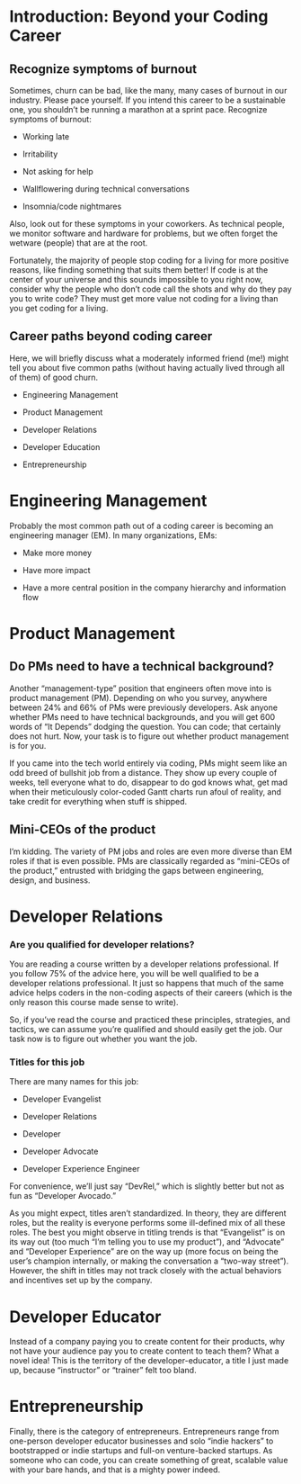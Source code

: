 # Introduction: Beyond your Coding Career

## Recognize symptoms of burnout

Sometimes, churn can be bad, like the many, many cases of burnout in our industry. Please pace yourself. If you intend this career to be a sustainable one, you shouldn’t be running a marathon at a sprint pace. Recognize symptoms of burnout:

* Working late

* Irritability

* Not asking for help

* Wallflowering during technical conversations

* Insomnia/code nightmares

Also, look out for these symptoms in your coworkers. As technical people, we monitor software and hardware for problems, but we often forget the wetware (people) that are at the root.

Fortunately, the majority of people stop coding for a living for more positive reasons, like finding something that suits them better! If code is at the center of your universe and this sounds impossible to you right now, consider why the people who don’t code call the shots and why do they pay you to write code? They must get more value not coding for a living than you get coding for a living.

## Career paths beyond coding career

Here, we will briefly discuss what a moderately informed friend (me!) might tell you about five common paths (without having actually lived through all of them) of good churn.

* Engineering Management

* Product Management

* Developer Relations

* Developer Education

* Entrepreneurship


#  Engineering Management

Probably the most common path out of a coding career is becoming an engineering manager (EM). In many organizations, EMs:

* Make more money

* Have more impact

* Have a more central position in the company hierarchy and information flow

# Product Management

## Do PMs need to have a technical background?

Another “management-type” position that engineers often move into is product management (PM). Depending on who you survey, anywhere between 24% and 66% of PMs were previously developers. Ask anyone whether PMs need to have technical backgrounds, and you will get 600 words of “It Depends” dodging the question. You can code; that certainly does not hurt. Now, your task is to figure out whether product management is for you.

If you came into the tech world entirely via coding, PMs might seem like an odd breed of bullshit job from a distance. They show up every couple of weeks, tell everyone what to do, disappear to do god knows what, get mad when their meticulously color-coded Gantt charts run afoul of reality, and take credit for everything when stuff is shipped.

## Mini-CEOs of the product

I’m kidding. The variety of PM jobs and roles are even more diverse than EM roles if that is even possible. PMs are classically regarded as “mini-CEOs of the product,” entrusted with bridging the gaps between engineering, design, and business.

# Developer Relations

### Are you qualified for developer relations?

You are reading a course written by a developer relations professional. If you follow 75% of the advice here, you will be well qualified to be a developer relations professional. It just so happens that much of the same advice helps coders in the non-coding aspects of their careers (which is the only reason this course made sense to write).

So, if you’ve read the course and practiced these principles, strategies, and tactics, we can assume you’re qualified and should easily get the job. Our task now is to figure out whether you want the job.

### Titles for this job

There are many names for this job:

* Developer Evangelist

* Developer Relations

* Developer

* Developer Advocate

* Developer Experience Engineer

For convenience, we’ll just say “DevRel,” which is slightly better but not as fun as “Developer Avocado.”

As you might expect, titles aren’t standardized. In theory, they are different roles, but the reality is everyone performs some ill-defined mix of all these roles. The best you might observe in titling trends is that “Evangelist” is on its way out (too much “I’m telling you to use my product”), and “Advocate” and “Developer Experience” are on the way up (more focus on being the user’s champion internally, or making the conversation a “two-way street”). However, the shift in titles may not track closely with the actual behaviors and incentives set up by the company.

# Developer Educator

Instead of a company paying you to create content for their products, why not have your audience pay you to create content to teach them? What a novel idea! This is the territory of the developer-educator, a title I just made up, because “instructor” or “trainer” felt too bland.

# Entrepreneurship

Finally, there is the category of entrepreneurs. Entrepreneurs range from one-person developer educator businesses and solo “indie hackers” to bootstrapped or indie startups and full-on venture-backed startups. As someone who can code, you can create something of great, scalable value with your bare hands, and that is a mighty power indeed.
